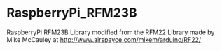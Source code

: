 RaspberryPi_RFM23B
==================

RaspberryPi RFM23B Library modified from the RFM22 Library made by Mike McCauley at http://www.airspayce.com/mikem/arduino/RF22/
